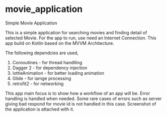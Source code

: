 # movie_application
Simple Movie Application


This is a simple application for searching movies and finding detail of selected Movie. For the app to run, use need an Internet Connection. This app build on Kotlin based on the MVVM Architecture.

The following dependcies are used,
  1. Corooutines - for thread handlling
  2. Dagger 2 - for dependency injection
  3. lottieAnimation - for better loading animation
  4. Glide - for iamge processing
  5. retrofit2 - for networking

This app main focus is to show how a workflow of an app will be. Error handling is handled when needed. Some rare cases of errors such as server giving bad respond for movie id is not handled in this case. Screenshot of the application is attached with it.

